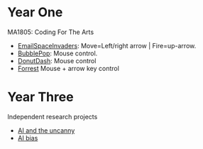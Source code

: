 # Year One

MA1805: Coding For The Arts                                            

- [EmailSpaceInvaders](Y1-MA1805-2024-EmailSpaceInvaders): Move=Left/right arrow | Fire=up-arrow.                              
- [BubblePop](Y1-MA1805-2024-BubblePop): Mouse control.                                               
- [DonutDash](Y1-MA1805-2024-DonutDash): Mouse control
- [Forrest](Y1-MA1805-2024-Forrest) Mouse + arrow key control

# Year Three

Independent research projects

- [AI and the uncanny](Y3-MA3017-2024-Praxis-Uncanny-AI)
- [AI bias](Y3-MA3801-2024-AdvancedDigital-AI-bias)
